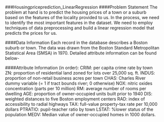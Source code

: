 ###Housingpriceprediction_LinearRegression
####Problem Statement
The problem at hand is to predict the housing prices of a town or a suburb based on the features of the locality provided to us. In the process, we need to identify the most important features in the dataset. We need to employ techniques of data preprocessing and build a linear regression model that predicts the prices for us.

####Data Information
Each record in the database describes a Boston suburb or town. The data was drawn from the Boston Standard Metropolitan Statistical Area (SMSA) in 1970. Detailed attribute information can be found below-

####Attribute Information (in order):
CRIM: per capita crime rate by town ZN: proportion of residential land zoned for lots over 25,000 sq. ft. INDUS: proportion of non-retail business acres per town CHAS: Charles River dummy variable (= 1 if tract bounds river; 0 otherwise) NOX: nitric oxides concentration (parts per 10 million) RM: average number of rooms per dwelling AGE: proportion of owner-occupied units built prior to 1940 DIS: weighted distances to five Boston employment centers RAD: index of accessibility to radial highways TAX: full-value property-tax rate per 10,000 dollars PTRATIO: pupil-teacher ratio by town LSTAT: %lower status of the population MEDV: Median value of owner-occupied homes in 1000 dollars.
